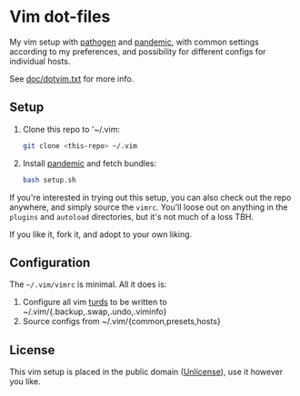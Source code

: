 # Vim dot-files

My vim setup with [pathogen] and [pandemic], with common settings according to
my preferences, and possibility for different configs for individual hosts.

See [doc/dotvim.txt] for more info.

## Setup

1. Clone this repo to '~/.vim:
   ```bash
   git clone <this-repo> ~/.vim
   ```
2. Install [pandemic] and fetch bundles:
   ```bash
   bash setup.sh
   ```

If you're interested in trying out this setup, you can also check out the repo
anywhere, and simply source the ``vimrc``.  You'll loose out on anything in the
``plugins`` and ``autoload`` directories, but it's not much of a loss TBH.

If you like it, fork it, and adopt to your own liking.


## Configuration

The ``~/.vim/vimrc`` is minimal. All it does is:

1. Configure all vim [turds] to be written to
   ~/.vim/{.backup,.swap,.undo,.viminfo}
2. Source configs from ~/.vim/{common,presets,hosts}


## License

This vim setup is placed in the public domain ([Unlicense]), use it however you
like.


  [doc/dotvim.txt]: ./doc/dotvim.txt
  [pathogen]: https://github.com/tpope/vim-pathogen
  [pandemic]: https://github.com/jwcxz/vim-pandemic
  [turds]: https://github.com/apple/darwin-xnu/commit/0a798f6738bc1db01281fc08ae024145e84df927#diff-a084b794bc0759e7a6b77810e01874f2L6
  [unlicense]: https://unlicense.org
